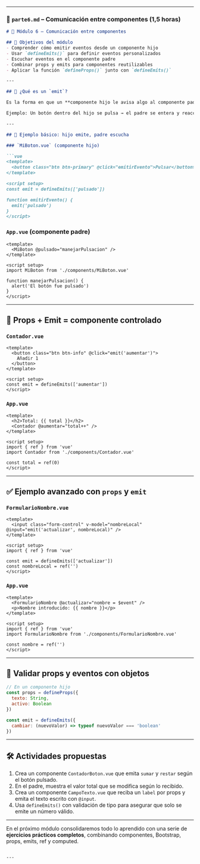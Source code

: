 
---

### 📂 `parte6.md` – Comunicación entre componentes (1,5 horas)

````markdown
# 🔄 Módulo 6 – Comunicación entre componentes

## 🎯 Objetivos del módulo
- Comprender cómo emitir eventos desde un componente hijo
- Usar `defineEmits()` para definir eventos personalizados
- Escuchar eventos en el componente padre
- Combinar props y emits para componentes reutilizables
- Aplicar la función `defineProps()` junto con `defineEmits()`

---

## 📣 ¿Qué es un `emit`?

Es la forma en que un **componente hijo le avisa algo al componente padre**.

Ejemplo: Un botón dentro del hijo se pulsa → el padre se entera y reacciona.

---

## 🧪 Ejemplo básico: hijo emite, padre escucha

### `MiBoton.vue` (componente hijo)

```vue
<template>
  <button class="btn btn-primary" @click="emitirEvento">Pulsar</button>
</template>

<script setup>
const emit = defineEmits(['pulsado'])

function emitirEvento() {
  emit('pulsado')
}
</script>
````

### `App.vue` (componente padre)

```vue
<template>
  <MiBoton @pulsado="manejarPulsacion" />
</template>

<script setup>
import MiBoton from './components/MiBoton.vue'

function manejarPulsacion() {
  alert('El botón fue pulsado')
}
</script>
```

---

## 🧩 Props + Emit = componente controlado

### `Contador.vue`

```vue
<template>
  <button class="btn btn-info" @click="emit('aumentar')">
    Añadir 1
  </button>
</template>

<script setup>
const emit = defineEmits(['aumentar'])
</script>
```

### `App.vue`

```vue
<template>
  <h2>Total: {{ total }}</h2>
  <Contador @aumentar="total++" />
</template>

<script setup>
import { ref } from 'vue'
import Contador from './components/Contador.vue'

const total = ref(0)
</script>
```

---

## ✅ Ejemplo avanzado con `props` y `emit`

### `FormularioNombre.vue`

```vue
<template>
  <input class="form-control" v-model="nombreLocal" @input="emit('actualizar', nombreLocal)" />
</template>

<script setup>
import { ref } from 'vue'

const emit = defineEmits(['actualizar'])
const nombreLocal = ref('')
</script>
```

### `App.vue`

```vue
<template>
  <FormularioNombre @actualizar="nombre = $event" />
  <p>Nombre introducido: {{ nombre }}</p>
</template>

<script setup>
import { ref } from 'vue'
import FormularioNombre from './components/FormularioNombre.vue'

const nombre = ref('')
</script>
```

---

## 🧪 Validar props y eventos con objetos

```js
// En un componente hijo
const props = defineProps({
  texto: String,
  activo: Boolean
})

const emit = defineEmits({
  cambiar: (nuevoValor) => typeof nuevoValor === 'boolean'
})
```

---

## 🛠 Actividades propuestas

1. Crea un componente `ContadorBoton.vue` que emita `sumar` y `restar` según el botón pulsado.
2. En el padre, muestra el valor total que se modifica según lo recibido.
3. Crea un componente `CampoTexto.vue` que reciba un `label` por props y emita el texto escrito con `@input`.
4. Usa `defineEmits()` con validación de tipo para asegurar que solo se emite un número válido.

---

En el próximo módulo consolidaremos todo lo aprendido con una serie de **ejercicios prácticos completos**, combinando componentes, Bootstrap, props, emits, ref y computed.

```

---

